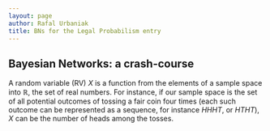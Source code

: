 ```yaml
---
layout: page
author: Rafal Urbaniak
title: BNs for the Legal Probabilism entry
---
```



## Bayesian Networks: a crash-course

A random variable (RV) $X$ is a function from the elements of a sample space into $\mathbb{R}$, the set of real numbers. For instance, if our sample space is the set of all potential outcomes of tossing a fair coin four times (each such outcome can be represented as a sequence, for instance  $HHHT$, or $HTHT$), $X$ can be the number of heads among the tosses.  

